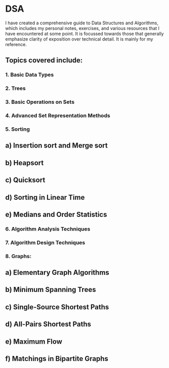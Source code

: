 # DSA
I have created a comprehensive guide to Data Structures and Algorithms, which includes my personal notes, exercises, and various resources that I have encountered at some point. It is focussed towards those that generally emphasize clarity of exposition over technical detail. It is mainly for my reference. 

## Topics covered include:
### 1. Basic Data Types

### 2. Trees

### 3. Basic Operations on Sets

### 4. Advanced Set Representation Methods

### 5. Sorting
  ## a) Insertion sort and Merge sort
  ## b) Heapsort 
  ## c) Quicksort
  ## d) Sorting in Linear Time
  ## e) Medians and Order Statistics
 
### 6. Algorithm Analysis Techniques

### 7. Algorithm Design Techniques

### 8. Graphs:
  ## a) Elementary Graph Algorithms
  ## b) Minimum Spanning Trees
  ## c) Single-Source Shortest Paths
  ## d) All-Pairs Shortest Paths
  ## e) Maximum Flow
  ## f) Matchings in Bipartite Graphs

